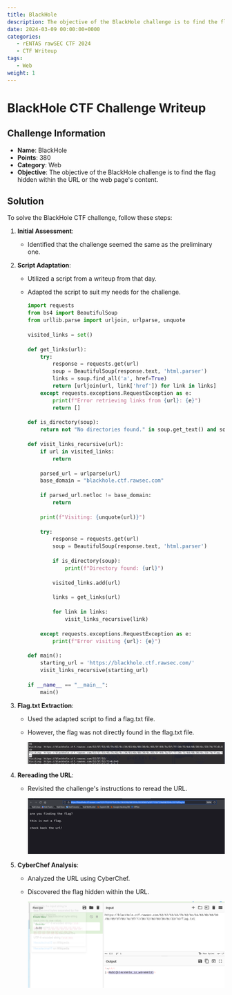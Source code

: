```yaml
---
title: BlackHole
description: The objective of the BlackHole challenge is to find the flag hidden within the URL or the web page's content.
date: 2024-03-09 00:00:00+0000
categories:
   - rENTAS rawSEC CTF 2024
   - CTF Writeup
tags:
   - Web
weight: 1     
---
```

# BlackHole CTF Challenge Writeup

## Challenge Information
- **Name**: BlackHole
- **Points**: 380
- **Category**: Web
- **Objective**: The objective of the BlackHole challenge is to find the flag hidden within the URL or the web page's content.

## Solution
To solve the BlackHole CTF challenge, follow these steps:

1. **Initial Assessment**:
   - Identified that the challenge seemed the same as the preliminary one.

2. **Script Adaptation**:
   - Utilized a script from a writeup from that day.
   - Adapted the script to suit my needs for the challenge.

      ```python
      import requests
      from bs4 import BeautifulSoup
      from urllib.parse import urljoin, urlparse, unquote

      visited_links = set()

      def get_links(url):
          try:
              response = requests.get(url)
              soup = BeautifulSoup(response.text, 'html.parser')
              links = soup.find_all('a', href=True)
              return [urljoin(url, link['href']) for link in links]
          except requests.exceptions.RequestException as e:
              print(f"Error retrieving links from {url}: {e}")
              return []

      def is_directory(soup):
          return not "No directories found." in soup.get_text() and soup.find_all(class_="directory-link")

      def visit_links_recursive(url):
          if url in visited_links:
              return

          parsed_url = urlparse(url)
          base_domain = "blackhole.ctf.rawsec.com"

          if parsed_url.netloc != base_domain:
              return

          print(f"Visiting: {unquote(url)}")

          try:
              response = requests.get(url)
              soup = BeautifulSoup(response.text, 'html.parser')

              if is_directory(soup):
                  print(f"Directory found: {url}")

              visited_links.add(url)

              links = get_links(url)

              for link in links:
                  visit_links_recursive(link)

          except requests.exceptions.RequestException as e:
              print(f"Error visiting {url}: {e}")

      def main():
          starting_url = 'https://blackhole.ctf.rawsec.com/'
          visit_links_recursive(starting_url)

      if __name__ == "__main__":
          main()
      ```

3. **Flag.txt Extraction**:
   - Used the adapted script to find a flag.txt file.
   - However, the flag was not directly found in the flag.txt file.


        ![Found Flag](<found flag txt.png>)

4. **Rereading the URL**:
   - Revisited the challenge's instructions to reread the URL.


        ![Not Flag](<not flag.png>)

5. **CyberChef Analysis**:
   - Analyzed the URL using CyberChef.
   - Discovered the flag hidden within the URL.


      ![Flag](flag.png)